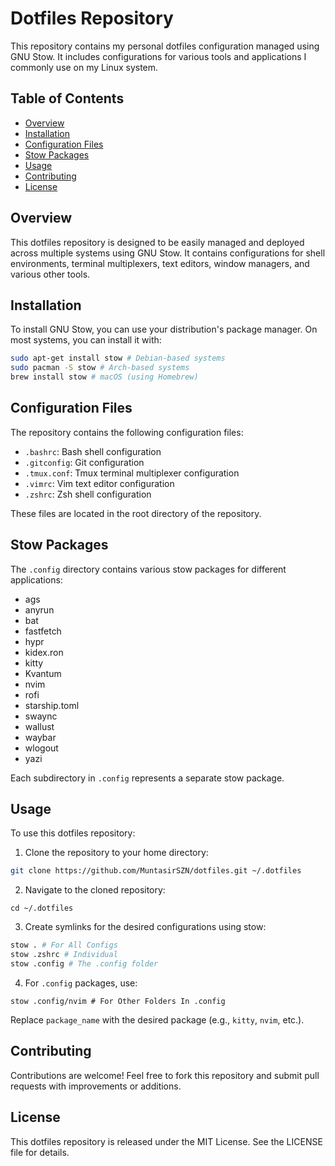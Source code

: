 # Dotfiles Repository

This repository contains my personal dotfiles configuration managed using GNU Stow. It includes configurations for various tools and applications I commonly use on my Linux system.

## Table of Contents

- [Overview](#overview)
- [Installation](#installation)
- [Configuration Files](#configuration-files)
- [Stow Packages](#stow-packages)
- [Usage](#usage)
- [Contributing](#contributing)
- [License](#license)

## Overview

This dotfiles repository is designed to be easily managed and deployed across multiple systems using GNU Stow. It contains configurations for shell environments, terminal multiplexers, text editors, window managers, and various other tools.

## Installation

To install GNU Stow, you can use your distribution's package manager. On most systems, you can install it with:

```bash
sudo apt-get install stow # Debian-based systems
sudo pacman -S stow # Arch-based systems
brew install stow # macOS (using Homebrew)
```


## Configuration Files

The repository contains the following configuration files:

- `.bashrc`: Bash shell configuration
- `.gitconfig`: Git configuration
- `.tmux.conf`: Tmux terminal multiplexer configuration
- `.vimrc`: Vim text editor configuration
- `.zshrc`: Zsh shell configuration

These files are located in the root directory of the repository.

## Stow Packages

The `.config` directory contains various stow packages for different applications:

- ags
- anyrun
- bat
- fastfetch
- hypr
- kidex.ron
- kitty
- Kvantum
- nvim
- rofi
- starship.toml
- swaync
- wallust
- waybar
- wlogout
- yazi

Each subdirectory in `.config` represents a separate stow package.

## Usage

To use this dotfiles repository:

1. Clone the repository to your home directory:
```bash
git clone https://github.com/MuntasirSZN/dotfiles.git ~/.dotfiles
```

2. Navigate to the cloned repository:
```
cd ~/.dotfiles
```

3. Create symlinks for the desired configurations using stow:
```bash
stow . # For All Configs
stow .zshrc # Individual
stow .config # The .config folder
```

4. For `.config` packages, use:
```
stow .config/nvim # For Other Folders In .config
```

Replace `package_name` with the desired package (e.g., `kitty`, `nvim`, etc.).

## Contributing

Contributions are welcome! Feel free to fork this repository and submit pull requests with improvements or additions.

## License

This dotfiles repository is released under the MIT License. See the LICENSE file for details.
